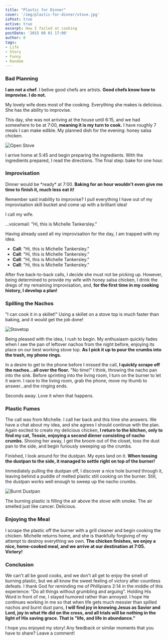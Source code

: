 ```yaml
---
title: "Plastic for Dinner"
cover: '/img/plastic-for-dinner/stove.jpg'
isPost: true
active: true
excerpt: How I failed at cooking
postDate: '2015 08 01 17:00'
author: 0
tags:
- Life
- Story
- Funny
- Random
---
```


<h3>Bad Planning</h3>
<p><strong>I am not a chef</strong>.  I belive good chefs are artists. <strong>Good chefs know how to improvise.  I do not.</strong></p>

<p>My lovely wife does most of the cooking.  Everything she makes is delicious.  She has the ability to improvise.</p>

<p>This day, she was not arriving at the house until 6:15, and we had somewhere to be at 7:00, <strong>meaning it is my turn to cook.</strong>
I have roughly 7 meals I can make edible.  My planned dish for the evening: honey salsa chicken.</p>

<p><img class="small-image" src="/img/plastic-for-dinner/stove.jpg" alt="Open Stove"></p>

<p>I arrive home at 5:45 and begin preparing the ingredients.  With the ingredients prepared, I read the directions.
The final step: bake for one hour.</p>

<h3>Improvisation</h3>
<p>Dinner would be *ready* at 7:00.  <strong>Baking for an hour wouldn't
even give me time to finish it, much less eat it!</strong></p>

<p>Remember said inability to improvise?  I pull everything I have out of my improvisation skill
bucket and come up with a brilliant idea!</p>

<p>I call my wife.</p>

<p>...voicemail: "Hi, this is Michelle Tankersley."</p>

Having already used all my improvisation for the day, I am trapped with my idea.

<ul>
<li><strong>Call</strong>: "Hi, this is Michelle Tankersley."</li>
<li><strong>Call</strong>: "Hi, this is Michelle Tankersley."</li>
<li><strong>Call</strong>: "Hi, this is Michelle Tankersley."</li>
<li><strong>Call</strong>: "Hi, this is Michelle Tankersley."</li>
</ul>

After five back-to-back calls, I decide she must not be picking up.  However, being determined to provide my wife with honey salsa chicken, 
I drink the dregs of my remaining improvisation, and, <strong>for the first time in my cooking history, I develop a plan!</strong>

<h3>Spilling the Nachos</h3>
"I can cook it in a skillet!"  Using a skillet on a stove top is much faster than baking, and it would get the job done!

<p><img class="small-image" src="/img/plastic-for-dinner/stovetop.jpg" alt="Stovetop"></p>

Being pleased with the idea, I rush to begin.  My enthusiasm quickly fades when I see the pan of leftover nachos from the night before, enjoying its place on our best working stove top.
<strong>As I pick it up to pour the crumbs into the trash, my phone rings.</strong>

In a desire to get to the phone before I missed the call, <strong>I quickly scrape off the nachos...all over the floor.</strong>  "No time!" I think, throwing the nacho pan into the sink.
Before sprinting into the living room, I turn on the burner to let it warm.  I race to the living room, grab the phone, move my thumb to answer...and the ringing ends.

Seconds away.  Love it when that happens.

<h3>Plastic Fumes</h3>
The call was from Michelle.  I call her back and this time she answers.  We have a chat about my idea, and she agrees I should continue with the plan.  Again excited
to create my delicious chicken, <strong>I return to the kitchen, only to find my cat, Tessie, enjoying a second dinner consisting of nacho crumbs.</strong>
Shooing her away, I get the broom out of the closet, toss the dust pan to the side, and begin furiously sweeping up the crumbs.

Finished, I look around for the dustpan.  My eyes land on it.  <strong>When tossing the dustpan to the side, it managed to settle right on top of the burner!</strong>

Immediately pulling the dustpan off, I discover a nice hole burned through it, leaving behind a puddle of melted plastic still cooking on the burner.  Still, the dustpan works well enough to sweep up the nacho crumbs.

<p><img class="small-image" src="/img/plastic-for-dinner/dustpan.jpg" alt="Burnt Dustpan"></p>

The burning plastic is filling the air above the stove with smoke.  The air smelled just like cancer.  Delicious.

<h3>Enjoying the Meal</h3>
I scrape the plastic off the burner with a grill cleaner and begin cooking the chicken.  Michelle returns home, and she is thankfully forgiving of my attempt to destroy everything we own.
<strong>The chicken finishes, we enjoy a nice, home-cooked meal, and we arrive at our destination at 7:05.  Victory!</strong>

<h3>Conclusion</h3>
We can't all be good cooks, and we don't all get to enjoy the smell of burning plastic, but we all know the sweet feeling of victory after countless defeats.
I thank God for reminding me of Phillipians 2:14 in the middle of this experience: "Do all things without grumbling and arguing". Holding His Word in front of me, I stayed humored rather than annoyed.
I hope He continues working in me so that when life gets much messier than spilled nachos and burnt dust pans, <strong>I will find joy in knowing Jesus
as Savior and Lord, joy in what He did on the cross, and all trials will be nothing in the light of His saving grace.  That is "life, and life in abundance."</strong>

I hope you enjoyed my story!  Any feedback or similar moments that you have to share?  Leave a comment!